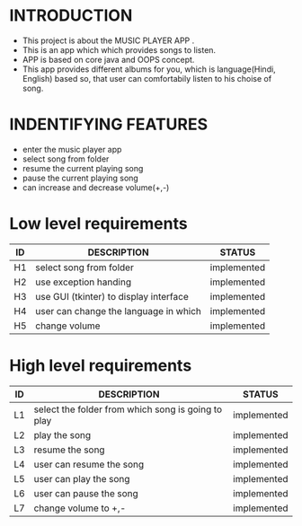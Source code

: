 # INTRODUCTION
* This project is about the MUSIC PLAYER APP . 
* This is an app which which provides songs to listen.
* APP is based on core java and  OOPS concept.
* This app provides different albums for you,  which is language(Hindi, English) based so,
  that user can comfortabily listen to his choise of song.

# INDENTIFYING FEATURES
* enter the music player app 
* select song from folder
* resume the current playing song
* pause the current playing song
* can increase and decrease volume(+,-)

# Low level requirements
| ID | DESCRIPTION | STATUS |
| -- |------------ | -------|
|H1| select song from folder     | implemented  |
|H2| use exception handing     | implemented  |
|H3| use GUI (tkinter) to display interface| implemented  |
|H4| user can change the language in which | implemented   |
|H5| change volume| implemented|



# High level requirements
|ID|DESCRIPTION|STATUS|
|--|-----------|------|
|L1|select the folder from which song is going to play| implemented    |
|L2| play the song|implemented     |
|L3| resume the song| implemented   |
|L4|user can resume the song|implemented|
|L5|user can play the song|implemented|
|L6|user can pause the song|implemented|
|L7|change volume to +,-|implemented|

